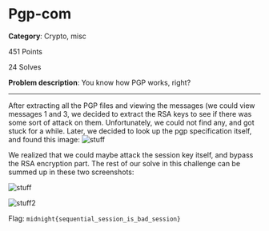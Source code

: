 # Pgp-com

**Category**: Crypto, misc

451 Points

24 Solves

**Problem description**: You know how PGP works, right?

---

After extracting all the PGP files and viewing the messages (we could view messages 1 and 3, we decided to extract the RSA keys to see if there was some sort of attack on them. Unfortunately, we could not find any, and got stuck for a while. Later, we decided to look up the pgp specification itself, and found this image:
![stuff](https://cdn.discordapp.com/attachments/563875097505693700/563974111475269644/unknown.png)

We realized that we could maybe attack the session key itself, and bypass the RSA encryption part. The rest of our solve in this challenge can be summed up in these two screenshots:

![stuff](https://cdn.discordapp.com/attachments/563875097505693700/563974741539422228/unknown.png)

![stuff2](https://cdn.discordapp.com/attachments/563875097505693700/563974808962859009/unknown.png)

Flag: `midnight{sequential_session_is_bad_session}`